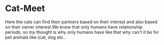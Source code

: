 # Cat-Meet
Here the cats can find their partners based on their interest and also based on their owner interest.We know that only humans have relationship periods, so my thought is why only humans have like that why can't it be for pet animals like (cat, dog etc..


